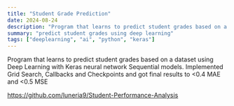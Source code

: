 ```yaml
---
title: "Student Grade Prediction"
date: 2024-08-24
description: "Program that learns to predict student grades based on a dataset using Deep Learning with Keras neural network Sequential models."
summary: "predict student grades using deep learning"
tags: ["deeplearning", "ai", "python", "keras"]
---
```

Program that learns to predict student grades based on a dataset using Deep Learning with Keras neural network Sequential models. Implemented Grid Search, Callbacks and Checkpoints and got final results to <0.4 MAE and <0.5 MSE

https://github.com/luneria9/Student-Performance-Analysis
